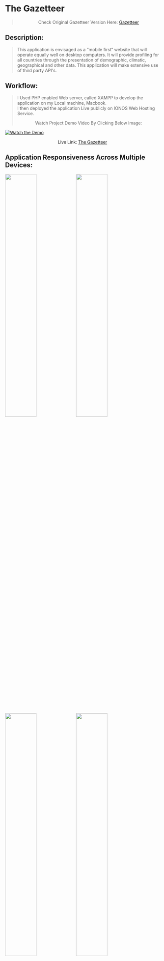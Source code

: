 # The Gazetteer
> <p align="center">Check Original Gazetteer Version Here: <a href="https://github.com/sasigit7/Gazetteer" alt="Gazetteer"/>Gazetteer</a></p>
</p>

## Description: 
> This application is envisaged as a “mobile first“ website that will operate equally well on desktop computers. 
> It will provide profiling for all countries through the presentation of demographic, climatic, geographical and other data. 
> This application will make extensive use of third party API's. 

## Workflow:  
> I Used PHP enabled Web server, called XAMPP to develop the application on my Local machine, Macbook.  
> I then deployed the application Live publicly on IONOS Web Hosting Service. 
> <p align="center">  Watch Project Demo Video By Clicking Below Image: 
[![Watch the Demo](https://i.imgur.com/8P4YRIm.png)](https://youtu.be/iXhjAnfz6nM)
  </p>
<p align="center"> Live Link: <a href="https://thegazetteer.shashwebdev.com/" alt="Gazetteer"/>The Gazetteer</a></p>

## Application Responsiveness Across Multiple Devices:
<img src="https://user-images.githubusercontent.com/24832458/105348187-dd166880-5bdf-11eb-8675-053d68699159.png" width="45%"></img> 
<img src="https://user-images.githubusercontent.com/24832458/105348198-e1db1c80-5bdf-11eb-8686-c4da5f455721.png" width="45%"></img> 
<img src="https://user-images.githubusercontent.com/24832458/105348222-eacbee00-5bdf-11eb-83b3-7debbc5ba4f9.png" width="45%"></img> 
<img src="https://user-images.githubusercontent.com/24832458/105348231-eef80b80-5bdf-11eb-85df-00ec5c5a38f6.png" width="45%"></img> 
<img src="https://user-images.githubusercontent.com/24832458/105348237-f15a6580-5bdf-11eb-8dec-bea12b64f452.png" width="45%"></img> 
<img src="https://user-images.githubusercontent.com/24832458/105348246-f4555600-5bdf-11eb-861b-33aa7626b9e8.png" width="45%"></img> 



## Technologies & Tools I used for this project 🛠️
<p> Front-end -> HTML, CSS, BootStrap, Javascript, JQuery (Select-2, BlockUI Plugin), Leaflet </p>
<p> Web Development Technique -> AJAX </p>
<p> Back-end -> PHP (Used To return Only Data) </p>
<p> Third Party Free API's 
<ul>
  <li><a href="https://restcountries.eu">List Of Countries and their demographics</a></li>
  <li><a href="https://corona.imao.ninja">Covid</a></li>
  <li><a href="https://openweathermap.org/api">Weather</a></li>
  <li><a href="https://newsapi.org/">Global News</a></li>
</ul>
 </p>
<p> Free Favicons -> <a href="https://favicon.io/">Favicon</a> </p>
<p> Free Icons <a href="https://fontawesome.com">Fontawesome</a></p>
<p> Minified CSS & JS -> <a href="https://www.minifier.org/">Minify</a> </p>
<p> Domain Registration, Web Hosting at -> <a href="https://www.ionos.co.uk/">IONOS</a></p>

## References I used 🙏🙏🙏
- <a href="https://www.google.com/">Google</a>

